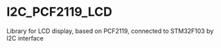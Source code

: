 # I2C_PCF2119_LCD
Library for LCD display, based on PCF2119, connected to STM32F103 by I2C interface
